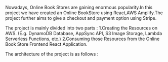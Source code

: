 Nowadays, Online Book Stores are gaining enormous popularity.In this project we have created an Online BookStore using React,AWS Amplify.The project further aims to give a checkout and payment option using Stripe.

The project is mainly divided into two parts :
1.Creating the Resources on AWS. (E.g. DynamoDB Database, AppSync API, S3 Image Storage, Lambda Serverless Functions, etc.)
2.Consuming those Resources from the Online Book Store Frontend React Application.

The architecture of the project is as follows :
